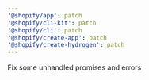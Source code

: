 ```yaml
---
'@shopify/app': patch
'@shopify/cli-kit': patch
'@shopify/cli': patch
'@shopify/create-app': patch
'@shopify/create-hydrogen': patch
---
```


Fix some unhandled promises and errors
